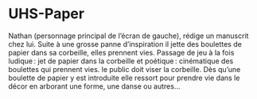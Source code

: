 # UHS-Paper

Nathan (personnage principal de l’écran de gauche), rédige un manuscrit chez lui. Suite à une grosse panne d’inspiration il jette des boulettes de papier dans sa corbeille, elles prennent vies. Passage de jeu à la fois ludique : jet de papier dans la corbeille et poétique : cinématique des boulettes qui prennent vies.
 le public doit viser la corbeille. Dès qu’une boulette de papier y est introduite elle ressort pour prendre vie dans le décor en arborant une forme, une danse ou autres…
